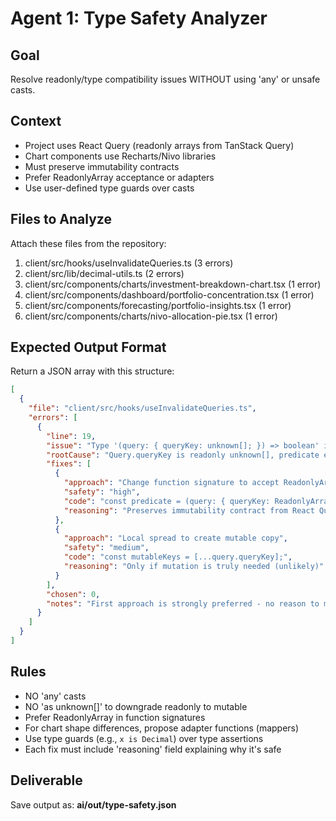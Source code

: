 # Agent 1: Type Safety Analyzer

## Goal
Resolve readonly/type compatibility issues WITHOUT using 'any' or unsafe casts.

## Context
- Project uses React Query (readonly arrays from TanStack Query)
- Chart components use Recharts/Nivo libraries
- Must preserve immutability contracts
- Prefer ReadonlyArray<T> acceptance or adapters
- Use user-defined type guards over casts

## Files to Analyze
Attach these files from the repository:
1. client/src/hooks/useInvalidateQueries.ts (3 errors)
2. client/src/lib/decimal-utils.ts (2 errors)
3. client/src/components/charts/investment-breakdown-chart.tsx (1 error)
4. client/src/components/dashboard/portfolio-concentration.tsx (1 error)
5. client/src/components/forecasting/portfolio-insights.tsx (1 error)
6. client/src/components/charts/nivo-allocation-pie.tsx (1 error)

## Expected Output Format

Return a JSON array with this structure:

```json
[
  {
    "file": "client/src/hooks/useInvalidateQueries.ts",
    "errors": [
      {
        "line": 19,
        "issue": "Type '(query: { queryKey: unknown[]; }) => boolean' is not assignable to type '(query: Query<unknown, Error, unknown, readonly unknown[]>) => boolean'",
        "rootCause": "Query.queryKey is readonly unknown[], predicate expects mutable unknown[]",
        "fixes": [
          {
            "approach": "Change function signature to accept ReadonlyArray",
            "safety": "high",
            "code": "const predicate = (query: { queryKey: ReadonlyArray<unknown> }) => { /* ... */ }",
            "reasoning": "Preserves immutability contract from React Query"
          },
          {
            "approach": "Local spread to create mutable copy",
            "safety": "medium",
            "code": "const mutableKeys = [...query.queryKey];",
            "reasoning": "Only if mutation is truly needed (unlikely)"
          }
        ],
        "chosen": 0,
        "notes": "First approach is strongly preferred - no reason to mutate query keys"
      }
    ]
  }
]
```

## Rules
- NO 'any' casts
- NO 'as unknown[]' to downgrade readonly to mutable
- Prefer ReadonlyArray<T> in function signatures
- For chart shape differences, propose adapter functions (mappers)
- Use type guards (e.g., `x is Decimal`) over type assertions
- Each fix must include 'reasoning' field explaining why it's safe

## Deliverable
Save output as: **ai/out/type-safety.json**

